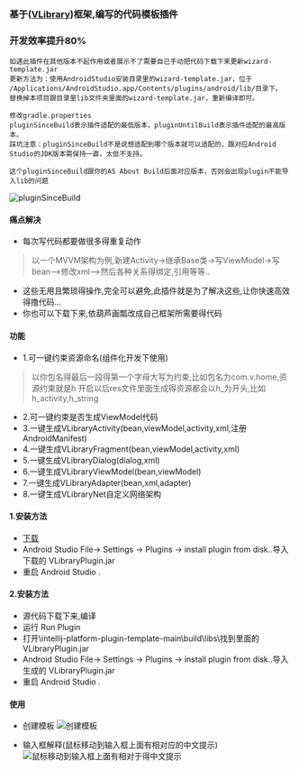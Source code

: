 ### 基于([VLibrary](https://github.com/oooo7777777/VLibrary))框架,编写的代码模板插件
### 开发效率提升80%

``` 
如遇此插件在其他版本不起作用或者展示不了需要自己手动把代码下载下来更新wizard-template.jar
更新方法为：使用AndroidStudio安装目录里的wizard-template.jar，位于 /Applications/AndroidStudio.app/Contents/plugins/android/lib/目录下。
替换掉本项目跟目录里lib文件夹里面的wizard-template.jar，重新编译即可。

修改gradle.properties
pluginSinceBuild表示插件适配的最低版本，pluginUntilBuild表示插件适配的最高版本。
踩坑注意：pluginSinceBuild不是说想适配到哪个版本就可以适配的，跟对应Android Studio的JDK版本需保持一直，太低不支持。

这个pluginSinceBuild跟你的AS About Build后面对应版本，否则会出现plugin不能导入lib的问题

```
![pluginSinceBuild](https://github.com/oooo7777777/VLibraryPlugin/blob/master/781655431713_.pic.jpg")


#### 痛点解决
- 每次写代码都要做很多得重复动作
> 以一个MVVM架构为例,新建Activity-&gt;继承Base类-&gt;写ViewModel-&gt;写bean--&gt;修改xml--&gt;然后各种关系得绑定,引用等等..
- 这些无用且繁琐得操作,完全可以避免,此插件就是为了解决这些,让你快速高效得撸代码...
- 你也可以下载下来,依葫芦画瓢改成自己框架所需要得代码


#### 功能
- 1.可一键约束资源命名(组件化开发下使用)
> 以你包名得最后一段得第一个字母大写为约束,比如包名为com.v.home,资源约束就是h
> 开启以后res文件里面生成得资源都会以h_为开头,比如h_activity,h_string
- 2.可一键约束是否生成ViewModel代码
- 3.一键生成VLibraryActivity(bean,viewModel,activity,xml,注册AndroidManifest)
- 4.一键生成VLibraryFragment(bean,viewModel,activity,xml)
- 5.一键生成VLibraryDialog(dialog,xml)
- 6.一键生成VLibraryViewModel(bean,viewModel)
- 7.一键生成VLibraryAdapter(bean,xml,adapter)
- 8.一键生成VLibraryNet自定义网络架构


#### 1.安装方法
- [下载](https://github.com/oooo7777777/VLibraryPlugin/blob/master/VLibraryPlugin-3.0.4.jar) 
- Android Studio File-&gt; Settings -&gt; Plugins -&gt; install plugin from disk..导入下载的 VLibraryPlugin.jar
- 重启 Android Studio .

#### 2.安装方法
- 源代码下载下来,编译
- 运行 Run Plugin
- 打开\intellij-platform-plugin-template-main\build\libs\找到里面的VLibraryPlugin.jar
- Android Studio File-&gt; Settings -&gt; Plugins -&gt; install plugin from disk..导入生成的 VLibraryPlugin.jar
- 重启 Android Studio .



#### 使用

- 创建模板
![创建模板](https://github.com/oooo7777777/VLibraryPlugin/blob/master/791655432197_.pic.jpg")


- 输入框解释(鼠标移动到输入框上面有相对应的中文提示)
![鼠标移动到输入框上面有相对于得中文提示](https://github.com/oooo7777777/VLibraryPlugin/blob/master/801655432238_.pic.jpg")
